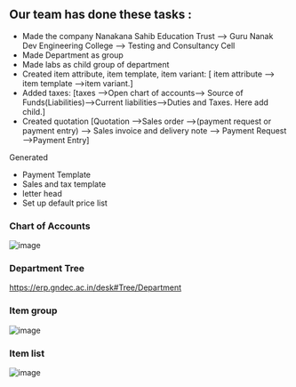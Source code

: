 ## Our team has done these tasks :

- Made the company Nanakana Sahib Education Trust --> Guru Nanak Dev Engineering College --> Testing and Consultancy Cell
- Made Department as group
- Made labs as child group of department
- Created item attribute, item template, item variant:   [ item attribute --> item template -->item variant.]
- Added taxes:    [taxes -->Open chart of accounts--> Source of Funds(Liabilities)-->Current  liabilities-->Duties and Taxes. Here add child.]
- Created quotation  [Quotation -->Sales order -->(payment request or payment entry) --> Sales invoice and delivery note --> Payment Request -->Payment Entry]




Generated
- Payment Template 
- Sales and tax template
- letter head
- Set up default price list

### Chart of Accounts

![image](https://user-images.githubusercontent.com/53931644/111279311-946bb080-8660-11eb-83d8-32c2aa656f60.png)

### Department Tree

https://erp.gndec.ac.in/desk#Tree/Department

### Item group

![image](https://user-images.githubusercontent.com/53931644/111279710-f9270b00-8660-11eb-84e1-f6d9eee70165.png)

### Item list

![image](https://user-images.githubusercontent.com/53931644/111280006-53c06700-8661-11eb-8e8c-a1a276488b6e.png)
